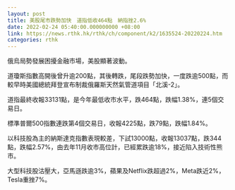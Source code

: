 ```yaml
---
layout: post
title: 美股尾市跌勢加快　道指低收464點　納指挫2.6%
date: 2022-02-24 05:40:00.000000000 +08:00
link: https://news.rthk.hk/rthk/ch/component/k2/1635524-20220224.htm
categories: rthk
---
```


俄烏局勢發展困擾金融市場，美股顯著波動。

道瓊斯指數高開後曾升逾200點，其後轉跌，尾段跌勢加快，一度跌逾500點，而較早時美國總統拜登宣布制裁俄羅斯天然氣管道項目「北溪-2」。

道指最終收報33131點，是今年最低收市水平，跌464點，跌幅1.38%，連5個交易日。

標準普爾500指數連跌第4個交易日，收報4225點，跌79點，跌幅1.84%。

以科技股為主的納斯達克指數表現較差，下試13000點，收報13037點，跌344點，跌幅2.57%，由去年11月收市高位計，已經累跌逾18%，接近陷入技術性熊市。

大型科技股沽壓大，亞馬遜跌逾3%，蘋果及Netflix跌超過2%，Meta跌近2%，Tesla重挫7%。

